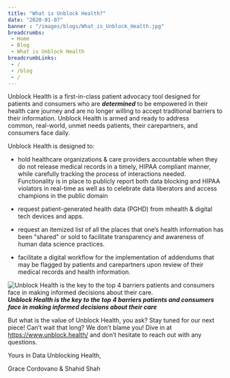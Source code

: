 ```yaml
--- 
title: "What is Unblock Health?"
date: "2020-01-07"
banner : "/images/blogs/What_is_Unblock_Health.jpg"
breadcrumbs:
 - Home
 - Blog
 - What is Unblock Health
breadcrumbLinks:
 - / 
 - /blog
 - / 
---
```

Unblock Health is a first-in-class patient advocacy tool designed for patients and consumers who are ***determined*** to be empowered in their health care journey and are no longer willing to accept traditional barriers to their information. Unblock Health is armed and ready to address common, real-world, unmet needs patients, their carepartners, and consumers face daily.

Unblock Health is designed to:

- hold healthcare organizations & care providers accountable when they do not release medical records in a timely, HIPAA compliant manner, while carefully tracking the process of interactions needed. Functionality is in place to publicly report both data blocking and HIPAA violators in real-time as well as to celebrate data liberators and access champions in the public domain

- request patient-generated health data (PGHD) from mhealth & digital tech devices and apps.

- request an itemized list of all the places that one’s health information has been "shared" or sold to facilitate transparency and awareness of human data science practices.

- facilitate a digital workflow for the implementation of addendums that may be flagged by patients and carepartners upon review of their medical records and health information.


![Unblock Health is the key to the top 4 barriers patients and consumers face in making informed decisions about their care.](/images/blogs/What_is_Unblock_Health.jpg)
***Unblock Health is the key to the top 4 barriers patients and consumers face in making informed decisions about their care***


But what is the value of Unblock Health, you ask? Stay tuned for our next piece! Can’t wait that long? We don’t blame you! Dive in at https://www.unblock.health/ and don’t hesitate to reach out with any questions.

Yours in Data Unblocking Health,

Grace Cordovano & Shahid Shah
